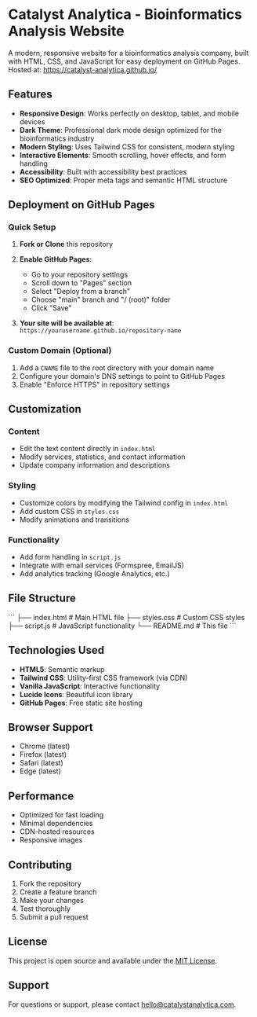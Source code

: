 # Catalyst Analytica - Bioinformatics Analysis Website

A modern, responsive website for a bioinformatics analysis company, built with HTML, CSS, and JavaScript for easy deployment on GitHub Pages.
Hosted at: https://catalyst-analytica.github.io/
## Features

- **Responsive Design**: Works perfectly on desktop, tablet, and mobile devices
- **Dark Theme**: Professional dark mode design optimized for the bioinformatics industry
- **Modern Styling**: Uses Tailwind CSS for consistent, modern styling
- **Interactive Elements**: Smooth scrolling, hover effects, and form handling
- **Accessibility**: Built with accessibility best practices
- **SEO Optimized**: Proper meta tags and semantic HTML structure

## Deployment on GitHub Pages

### Quick Setup

1. **Fork or Clone** this repository
2. **Enable GitHub Pages**:
   - Go to your repository settings
   - Scroll down to "Pages" section
   - Select "Deploy from a branch"
   - Choose "main" branch and "/ (root)" folder
   - Click "Save"

3. **Your site will be available at**: `https://yourusername.github.io/repository-name`

### Custom Domain (Optional)

1. Add a `CNAME` file to the root directory with your domain name
2. Configure your domain's DNS settings to point to GitHub Pages
3. Enable "Enforce HTTPS" in repository settings

## Customization


### Content
- Edit the text content directly in `index.html`
- Modify services, statistics, and contact information
- Update company information and descriptions

### Styling
- Customize colors by modifying the Tailwind config in `index.html`
- Add custom CSS in `styles.css`
- Modify animations and transitions

### Functionality
- Add form handling in `script.js`
- Integrate with email services (Formspree, EmailJS)
- Add analytics tracking (Google Analytics, etc.)

## File Structure

\`\`\`
├── index.html          # Main HTML file
├── styles.css          # Custom CSS styles
├── script.js           # JavaScript functionality
└── README.md          # This file
\`\`\`

## Technologies Used

- **HTML5**: Semantic markup
- **Tailwind CSS**: Utility-first CSS framework (via CDN)
- **Vanilla JavaScript**: Interactive functionality
- **Lucide Icons**: Beautiful icon library
- **GitHub Pages**: Free static site hosting

## Browser Support

- Chrome (latest)
- Firefox (latest)
- Safari (latest)
- Edge (latest)

## Performance

- Optimized for fast loading
- Minimal dependencies
- CDN-hosted resources
- Responsive images

## Contributing

1. Fork the repository
2. Create a feature branch
3. Make your changes
4. Test thoroughly
5. Submit a pull request

## License

This project is open source and available under the [MIT License](LICENSE).

## Support

For questions or support, please contact [hello@catalystanalytica.com](mailto:hello@catalystanalytica.com).
